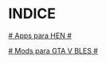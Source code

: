 # INDICE


[# Apps para HEN #](https://theredbladeclan.github.io/TRBCGAMERS/APPSHEN/)


[# Mods para GTA V BLES #](https://theredbladeclan.github.io/TRBCGAMERS/MODSBLES/)
